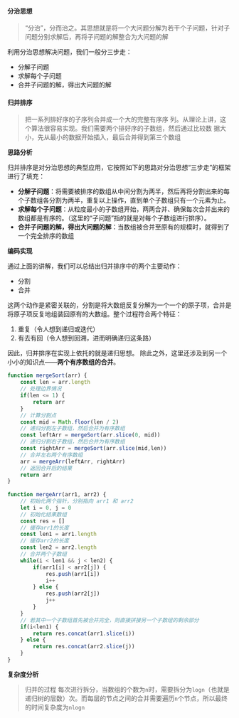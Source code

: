 #### 分治思想

> “分治”，分而治之。其思想就是将一个大问题分解为若干个子问题，针对子问题分别求解后，再将子问题的解整合为大问题的解

利用分治思想解决问题，我们一般分三步走：

- 分解子问题
- 求解每个子问题
- 合并子问题的解，得出大问题的解

#### 归并排序

> 把一系列排好序的子序列合并成一个大的完整有序序 列。从理论上讲，这个算法很容易实现。我们需要两个排好序的子数组，然后通过比较数 据大小，先从最小的数据开始插入，最后合并得到第三个数组

**思路分析**

归并排序是对分治思想的典型应用，它按照如下的思路对分治思想“三步走”的框架进行了填充：

- **分解子问题**：将需要被排序的数组从中间分割为两半，然后再将分割出来的每个子数组各分割为两半，重复以上操作，直到单个子数组只有一个元素为止。
- **求解每个子问题**：从粒度最小的子数组开始，两两合并、确保每次合并出来的数组都是有序的。（这里的“子问题”指的就是对每个子数组进行排序）。
- **合并子问题的解，得出大问题的解**：当数组被合并至原有的规模时，就得到了一个完全排序的数组

**编码实现**

通过上面的讲解，我们可以总结出归并排序中的两个主要动作：

- 分割
- 合并

这两个动作是紧密关联的，分割是将大数组反复分解为一个一个的原子项，合并是将原子项反复地组装回原有的大数组。整个过程符合两个特征：

1. 重复（令人想到递归或迭代）
2. 有去有回（令人想到回溯，进而明确递归这条路）

因此，归并排序在实现上依托的就是递归思想。
除此之外，这里还涉及到另一个小小的知识点——**两个有序数组的合并**。

```js
function mergeSort(arr) {
    const len = arr.length
    // 处理边界情况
    if(len <= 1) {
        return arr
    }   
    // 计算分割点
    const mid = Math.floor(len / 2)    
    // 递归分割左子数组，然后合并为有序数组
    const leftArr = mergeSort(arr.slice(0, mid)) 
    // 递归分割右子数组，然后合并为有序数组
    const rightArr = mergeSort(arr.slice(mid,len))  
    // 合并左右两个有序数组
    arr = mergeArr(leftArr, rightArr)  
    // 返回合并后的结果
    return arr
}
  
function mergeArr(arr1, arr2) {  
    // 初始化两个指针，分别指向 arr1 和 arr2
    let i = 0, j = 0   
    // 初始化结果数组
    const res = []    
    // 缓存arr1的长度
    const len1 = arr1.length  
    // 缓存arr2的长度
    const len2 = arr2.length  
    // 合并两个子数组
    while(i < len1 && j < len2) {
        if(arr1[i] < arr2[j]) {
            res.push(arr1[i])
            i++
        } else {
            res.push(arr2[j])
            j++
        }
    }
    // 若其中一个子数组首先被合并完全，则直接拼接另一个子数组的剩余部分
    if(i<len1) {
        return res.concat(arr1.slice(i))
    } else {
        return res.concat(arr2.slice(j))
    }
}
```

**复杂度分析**

> 归并的过程 每次进行拆分，当数组的个数为`n`时，需要拆分为`logn`（也就是递归树的层数）次。而每层的节点之间的合并需要遍历`n`个节点，所以最终的时间复杂度为`nlogn`


